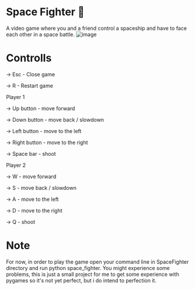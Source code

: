 # Space Fighter 🚀
A video game where you and a friend control a spaceship and have to face each other in a space battle.
![image](https://github.com/TomSa99/SpaceFighter/assets/95915840/de9224fc-886b-4862-9fc4-cb2160d845a8)


# Controlls
-> Esc - Close game

-> R - Restart game

Player 1 
  
  -> Up button - move forward
  
  -> Down button - move back / slowdown
  
  -> Left button - move to the left
  
  -> Right button - move to the right
  
  -> Space bar - shoot
  
Player 2
  
  -> W - move forward
  
  -> S - move back / slowdown
  
  -> A - move to the left
  
  -> D - move to the right
  
  -> Q - shoot
 
# Note
For now, in order to play the game open your command line in SpaceFighter directory and run python space_fighter.
You might experience some problems, this is just a small project for me to get some experience with pygames so it's not yet perfect, but i do intend to perfection it.
